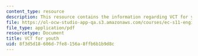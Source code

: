 ```yaml
---
content_type: resource
description: This resource contains the information regarding VCT for youth.
file: https://ol-ocw-studio-app-qa.s3.amazonaws.com/courses/ec-s11-engineering-capacity-in-community-based-healthcare-fall-2005/8f3d5d18606d7fe8156a8ffb6b1b9d8c_MITEC_S11F05_kafue_vct.pdf
file_type: application/pdf
resourcetype: Document
title: VCT for youth
uid: 8f3d5d18-606d-7fe8-156a-8ffb6b1b9d8c
---
```

